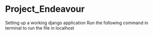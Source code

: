 # Project_Endeavour
Setting up a working django application
Run the following command in terminal to run the file in localhost
